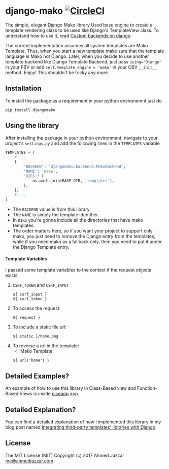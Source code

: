 # django-mako [![CircleCI](https://circleci.com/gh/ahmedaljazzar/django-mako.svg?style=svg)](https://circleci.com/gh/ahmedaljazzar/django-mako)
The simple, elegant Django Mako library
Used base engine to create a template rendering class to be used like Django's TemplateView class. To understand how to use it, read [Custom backends on django](https://docs.djangoproject.com/en/1.8/topics/templates/#custom-backends).

The current implementation assumes all system templates are Mako Template. Thus, when you start a new template make sure that the template language is Mako not Django. Later, when you decide to use another template backend like Django Template Backend, just pass `using='Django'` in your FBV or add `self.template_engine = 'mako'` in your CBV `__init__` method. 
Enjoy! This shouldn't be tricky any more.


## Installation
To install the package as a requirement in your python environemnt just
do
```
pip install djangomako
```

## Using the library
After installing the package in your python environment, navigate to 
your project's `settings.py` and add the following lines in the 
`TEMPLATES` variable

```python
TEMPLATES = [
    # ...
    {
        'BACKEND': 'djangomako.backends.MakoBackend',
        'NAME': 'mako',
        'DIRS': [
            os.path.join(BASE_DIR, 'templates'),
        ],
    },
    # ...
]
```

- The `BACKEND` value is from this library.
- The `NAME` is simply the template identifier.
- In `DIRS` you're gonna include all the directories that have mako 
templates.
- The order matters here, so if you want your project to 
support only mako, you just need to remove the Django entry from the 
templates, while if you need mako as a fallback only, then you need to
put it under the Django Template entry.


#### Template Variables

I passed some template variables to the context if the request objects 
exists:

1. `CSRF_TOKEN` and `CSRF_INPUT`
    ```mako
    ${ csrf_input }
    ${ csrf_token }
    ```
1. To access the request:
    ```mako
    ${ request }
    ```
1. To include a static file url:
    ```mako
    ${ static }/home.png
    ```
1. To reverse a url in the template:
    - Mako Template
    ```mako
    ${ url('home') }
    ```

## Detailed Examples?
An example of how to use this library in Class-Based view and 
Function-Based Views is inside [niceapp](https://github.com/ahmedaljazzar/django-mako/tree/master/niceapp)
app.

## Detailed Explanation?
You can find a detailed explanation of how I implemented this library 
in my blog post named [Integrating third-party templates' libraries with Django](https://ahmedjazzar.com/single-post/Mako-Django).

## License
The MIT License (MIT)
Copyright (c) 2017 Ahmed Jazzar <me@ahmedjazzar.com>
